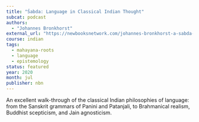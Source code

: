 ```yaml
---
title: "Śabda: Language in Classical Indian Thought"
subcat: podcast
authors:
  - "Johannes Bronkhorst"
external_url: "https://newbooksnetwork.com/johannes-bronkhorst-a-sabda-reader-language-in-classical-indian-thought-columbia-up-2019"
course: indian
tags:
  - mahayana-roots
  - language
  - epistemology
status: featured
year: 2020
month: jul
publisher: nbn
---
```


An excellent walk-through of the classical Indian philosophies of language: from the Sanskrit grammars of Panini and Patanjali, to Brahmanical realism, Buddhist scepticism, and Jain agnosticism.
